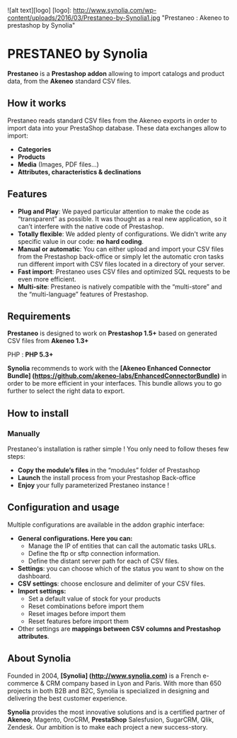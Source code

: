 ![alt text][logo]
[logo]: http://www.synolia.com/wp-content/uploads/2016/03/Prestaneo-by-Synolia1.jpg "Prestaneo : Akeneo to prestashop by Synolia"

# PRESTANEO by Synolia

**Prestaneo** is a **Prestashop addon** allowing to import catalogs and product data, from the **Akeneo** standard CSV files.

## How it works
Prestaneo reads standard CSV files from the Akeneo exports in order to import data into your PrestaShop database. These data exchanges allow to import:
* **Categories**
* **Products**
* **Media** (Images, PDF files...)
* **Attributes, characteristics & declinations**

## Features
* **Plug and Play**: We payed particular attention to make the code as “transparent” as possible. It was thought as a real new application, so it can’t interfere with the native code of Prestashop.
* **Totally flexible**: We added plenty of configurations. We didn't write any specific value in our code: **no hard coding**.
* **Manual or automatic**: You can either upload and import your CSV files from the Prestashop back-office or simply let the automatic cron tasks run different import with CSV files located in a directory of your server.
* **Fast import**: Prestaneo uses CSV files and optimized SQL requests to be even more efficient.
* **Multi-site**: Prestaneo is natively compatible with the “multi-store” and the “multi-language” features of Prestashop.

## Requirements
**Prestaneo** is designed to work on **Prestashop 1.5+** based on generated CSV files from **Akeneo 1.3+**

PHP : **PHP 5.3+**

**Synolia** recommends to work with the **[Akeneo Enhanced Connector Bundle] (https://github.com/akeneo-labs/EnhancedConnectorBundle)** in order to be more efficient in your interfaces. This bundle allows you to go further to select the right data to export.

## How to install
### Manually
Prestaneo's installation is rather simple ! You only need to follow theses few steps:
* **Copy the module’s files** in the “modules” folder of Prestashop
* **Launch** the install process from your Prestashop Back-office
* **Enjoy** your fully parameterized Prestaneo instance !

## Configuration and usage
Multiple configurations are available in the addon graphic interface:
* **General configurations. Here you can:**
    * Manage the IP of entities that can call the automatic tasks URLs. 
    * Define the ftp or sftp connection information.
    * Define the distant server path for each of CSV files. 
* **Settings**: you can choose which of the status you want to show on the dashboard.
* **CSV settings**: choose enclosure and delimiter of your CSV files.
* **Import settings:**
    * Set a default value of stock for your products
    * Reset combinations before import them
    * Reset images before import them
    * Reset features before import them
* Other settings are **mappings between CSV columns and Prestashop attributes**.

## About Synolia

Founded in 2004, **[Synolia] (http://www.synolia.com)** is a French e-commerce & CRM company based in Lyon and Paris. With more than 650 projects in both B2B and B2C, Synolia is specialized in designing and delivering the best customer experience.

**Synolia** provides the most innovative solutions and is a certified partner of **Akeneo**, Magento, OroCRM, **PrestaShop** Salesfusion, SugarCRM, Qlik, Zendesk. Our ambition is to make each project a new success-story.

